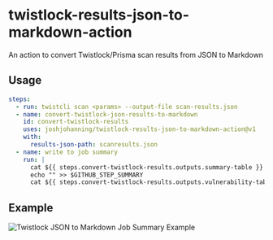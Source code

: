 # twistlock-results-json-to-markdown-action

An action to convert Twistlock/Prisma scan results from JSON to Markdown

## Usage

```yaml
steps:
  - run: twistcli scan <params> --output-file scan-results.json
  - name: convert-twistlock-json-results-to-markdown
    id: convert-twistlock-results
    uses: joshjohanning/twistlock-results-json-to-markdown-action@v1
    with:
      results-json-path: scanresults.json
  - name: write to job summary
    run: |
      cat ${{ steps.convert-twistlock-results.outputs.summary-table }} >> $GITHUB_STEP_SUMMARY
      echo "" >> $GITHUB_STEP_SUMMARY
      cat ${{ steps.convert-twistlock-results.outputs.vulnerability-table }} >> $GITHUB_STEP_SUMMARY
```

## Example

![Twistlock JSON to Markdown Job Summary Example](https://github.com/joshjohanning/twistlock-results-json-to-markdown-action/assets/19912012/b7e0b794-8cf3-4894-a9d6-d60aeb956303)
